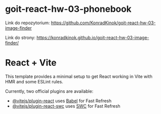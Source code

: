 # goit-react-hw-03-phonebook

Link do repozytorium:
https://github.com/KonradKinok/goit-react-hw-03-image-finder

Link do strony:
https://konradkinok.github.io/goit-react-hw-03-image-finder/

# React + Vite

This template provides a minimal setup to get React working in Vite with HMR and some ESLint rules.

Currently, two official plugins are available:

- [@vitejs/plugin-react](https://github.com/vitejs/vite-plugin-react/blob/main/packages/plugin-react/README.md) uses [Babel](https://babeljs.io/) for Fast Refresh
- [@vitejs/plugin-react-swc](https://github.com/vitejs/vite-plugin-react-swc) uses [SWC](https://swc.rs/) for Fast Refresh
